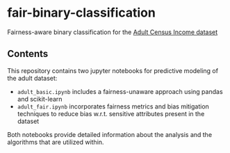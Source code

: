 # fair-binary-classification
Fairness-aware binary classification for the [Adult Census Income dataset](https://archive.ics.uci.edu/ml/datasets/adult)

## Contents
This repository contains two jupyter notebooks for predictive modeling of the adult dataset:
 - `adult_basic.ipynb` includes a fairness-unaware approach using pandas and scikit-learn
 - `adult_fair.ipynb` incorporates fairness metrics and bias mitigation techniques to reduce bias w.r.t. sensitive attributes present in the dataset

Both notebooks provide detailed information about the analysis and the algorithms that are utilized within.
